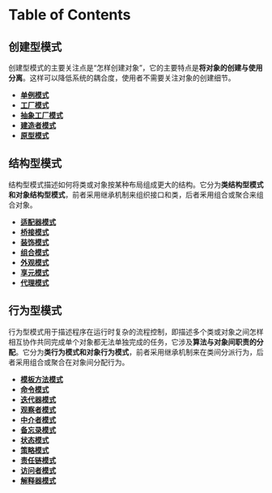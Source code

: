 # Table of Contents

## **创建型模式**

创建型模式的主要关注点是“怎样创建对象”，它的主要特点是**将对象的创建与使用分离**。这样可以降低系统的耦合度，使用者不需要关注对象的创建细节。

  - **[单例模式](1-singleton.md)**
  - **[工厂模式](2-factory.md)**
  - **[抽象工厂模式](2-factory.md)**
  - **[建造者模式](3-builder.md)**
  - **[原型模式](4-prototype.md)**

## **结构型模式**

结构型模式描述如何将类或对象按某种布局组成更大的结构。它分为**类结构型模式和对象结构型模式**，前者采用继承机制来组织接口和类，后者釆用组合或聚合来组合对象。

  - **[适配器模式](5-adapter.md)**
  - **[桥接模式](7-bridging.md)**
  - **[装饰模式](9-decorator.md)**
  - **[组合模式](8-composite.md)**
  - **[外观模式](10-facade.md)**
  - **[享元模式](11-flyweight.md)**
  - **[代理模式](6-proxy.md)**

## **行为型模式**

行为型模式用于描述程序在运行时复杂的流程控制，即描述多个类或对象之间怎样相互协作共同完成单个对象都无法单独完成的任务，它涉及**算法与对象间职责的分配**。它分为**类行为模式和对象行为模式**，前者采用继承机制来在类间分派行为，后者采用组合或聚合在对象间分配行为。

  - **[模板方法模式](18-template-method.md)**
  - **[命令模式](15-command.md)**
  - **[迭代器模式](13-iterator.md )**
  - **[观察者模式](20-observer.md)**
  - **[中介者模式](14-broker.md)**
  - **[备忘录模式](21-memento.md)**
  - **[状态模式](19-state.md)**
  - **[策略模式](17-strategy.md)**
  - **[责任链模式](12-chain-of-responsibility.md)**
  - **[访问者模式](22-visitor.md)**
  - **[解释器模式](16-interpreter.md)**
